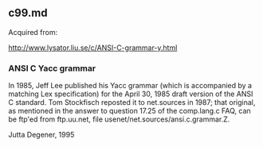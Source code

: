 ## c99.md

Acquired from:

<http://www.lysator.liu.se/c/ANSI-C-grammar-y.html>

### ANSI C Yacc grammar

In 1985, Jeff Lee published his Yacc grammar (which is accompanied by
a matching Lex specification) for the April 30, 1985 draft version
of the ANSI C standard. Tom Stockfisch reposted it to net.sources
in 1987; that original, as mentioned in the answer to question
17.25 of the comp.lang.c FAQ, can be ftp'ed from ftp.uu.net, file
usenet/net.sources/ansi.c.grammar.Z.

Jutta Degener, 1995

